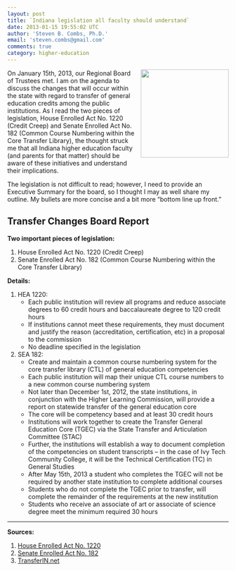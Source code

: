 ```yaml
---
layout: post
title: `Indiana legislation all faculty should understand`
date: 2013-01-15 19:55:02 UTC
author: 'Steven B. Combs, Ph.D.'
email: 'steven.combs@gmail.com'
comments: true
category: higher-education
---
```


<img style="margin-left: 10px; margin-bottom: 10px;" src="http://1.bp.blogspot.com/-uJv26_0PsEc/UIl-2GvgphI/AAAAAAABDK0/nFSTYPaxMJ8/s200/StateLegislation.jpg" align="right" width="200" />On January 15th, 2013, our Regional Board of Trustees met. I am on the agenda to discuss the changes that will occur within the state with regard to transfer of general education credits among the public institutions. As I read the two pieces of legislation, House Enrolled Act No. 1220 (Credit Creep) and Senate Enrolled Act No. 182 (Common Course Numbering within the Core Transfer Library), the thought struck me that all Indiana higher education faculty (and parents for that matter)&nbsp;should be aware of these initiatives and understand their implications.

The legislation is not difficult to read; however, I need to provide an Executive Summary for the board, so I thought I may as well share my outline. My bullets are more concise and a bit more “bottom line up front.”

## Transfer Changes Board Report
__Two important pieces of legislation:__

1. House Enrolled Act No. 1220 (Credit Creep)
2. Senate Enrolled Act No. 182 (Common Course Numbering within the Core Transfer Library)

__Details:__

1. HEA 1220:
	* Each public institution will review all programs and reduce associate degrees to 60 credit hours and baccalaureate degree to 120 credit hours
	* If institutions cannot meet these requirements, they must document and justify the reason (accreditation, certification, etc) in a proposal to the commission
	* No deadline specified in the legislation
2. SEA 182:
	* Create and maintain a common course numbering system for the core transfer library (CTL) of general education competencies
	* Each public institution will map their unique CTL course numbers to a new common course numbering system
	* Not later than December 1st, 2012, the state institutions, in conjunction with the Higher Learning Commission, will provide a report on statewide transfer of the general education core
	* The core will be competency based and at least 30 credit hours
	* Institutions will work together to create the Transfer General Education Core (TGEC) via the State Transfer and Articulation Committee (STAC)
	* Further, the institutions will establish a way to document completion of the competencies on student transcripts – in the case of Ivy Tech Community College, it will be the Technical Certification (TC) in General Studies
	* After May 15th, 2013 a student who completes the TGEC will not be required by another state institution to complete additional courses
	* Students who do not complete the TGEC prior to transfer, will complete the remainder of the requirements at the new institution
	* Students who receive an associate of art or associate of science degree meet the minimum required 30 hours

---

__Sources:__

1. <a href="http://www.in.gov/legislative/bills/2012/HE/HE1220.1.html">House Enrolled Act No. 1220</a>
1. <a href="http://www.in.gov/legislative/bills/2012/SE/SE0182.1.html">Senate Enrolled Act No. 182</a>
1. <a href="http://www.transferin.net/">TransferIN.net</a>
